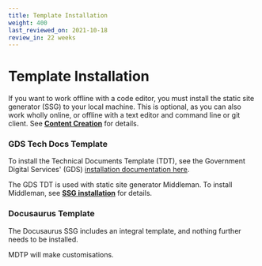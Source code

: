 ```yaml
---
title: Template Installation
weight: 400
last_reviewed_on: 2021-10-18
review_in: 22 weeks
---
```


# Template Installation

If you want to work offline with a code editor, you must install the static site generator (SSG) to your local machine. This is optional, as you can also work wholly online, or offline with a text editor and command line or git client. See [**Content Creation**](organisation/content-creation.md) for details.

### GDS Tech Docs Template
To install the Technical Documents Template (TDT), see the Government Digital Services' (GDS)  [installation documentation here](https://tdt-documentation.london.cloudapps.digital/).

The GDS TDT is used with static site generator Middleman. To install Middleman, see [**SSG installation**](/installation/install-ssg.md) for details.

### Docusaurus Template

The Docusaurus SSG includes an integral template, and nothing further needs to be installed.

MDTP will make customisations.
